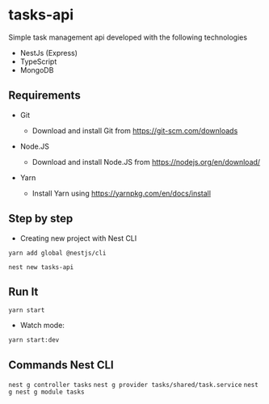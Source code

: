 # tasks-api
Simple task management api developed with the following technologies 
  - NestJs (Express)
  - TypeScript
  - MongoDB

## Requirements

* Git

  * Download and install Git from https://git-scm.com/downloads

* Node.JS

  * Download and install Node.JS from https://nodejs.org/en/download/

* Yarn

  * Install Yarn using https://yarnpkg.com/en/docs/install


## Step by step

*  Creating new project with Nest CLI

  ```yarn add global @nestjs/cli```

  ```nest new tasks-api```

 ## Run It

  ```yarn start```

  * Watch mode:

  ```yarn start:dev```

  ## Commands Nest CLI

  ```nest g controller tasks```
  ```nest g provider tasks/shared/task.service```
  ```nest g nest g module tasks```
